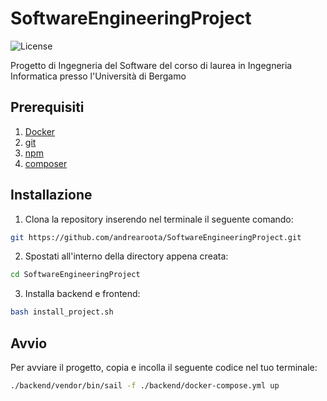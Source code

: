 # SoftwareEngineeringProject

![License](https://img.shields.io/github/license/andrearoota/SoftwareEngineeringProject)


Progetto di Ingegneria del Software del corso di laurea in Ingegneria Informatica presso l'Università di Bergamo

## Prerequisiti
1. [Docker](https://www.docker.com/)
2. [git](https://git-scm.com/)
3. [npm](https://www.npmjs.com/)
4. [composer](https://getcomposer.org/)

## Installazione
1. Clona la repository inserendo nel terminale il seguente comando:
```sh
git https://github.com/andrearoota/SoftwareEngineeringProject.git
```
2. Spostati all'interno della directory appena creata:
```sh
cd SoftwareEngineeringProject
```
3. Installa backend e frontend:
```sh
bash install_project.sh
```

## Avvio
Per avviare il progetto, copia e incolla il seguente codice nel tuo terminale:
```sh
./backend/vendor/bin/sail -f ./backend/docker-compose.yml up
```
